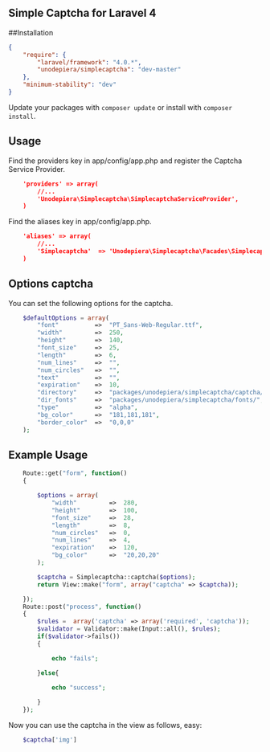 ## Simple Captcha for Laravel 4
##Installation
```json
{
	"require": {
	    "laravel/framework": "4.0.*",
	    "unodepiera/simplecaptcha": "dev-master"
	},
	"minimum-stability": "dev"
}
```
Update your packages with ```composer update``` or install with ```composer install```.
## Usage
Find the providers key in app/config/app.php and register the Captcha Service Provider.
```json
	'providers' => array(
        //...
        'Unodepiera\Simplecaptcha\SimplecaptchaServiceProvider',
    )
```
Find the aliases key in app/config/app.php.
```json
	'aliases' => array(
        //...
        'Simplecaptcha'  => 'Unodepiera\Simplecaptcha\Facades\Simplecaptcha',
    )
```
## Options captcha
You can set the following options for the captcha.
```php
	$defaultOptions = array(
		"font"			=>	"PT_Sans-Web-Regular.ttf",
		"width" 		=> 	250,
		"height" 		=> 	140,
		"font_size" 	=> 	25,
		"length" 		=> 	6,
		"num_lines" 	=> 	"",
		"num_circles" 	=> 	"",
		"text"			=>	"",
		"expiration"	=>	10,
		"directory"		=>	"packages/unodepiera/simplecaptcha/captcha/",
		"dir_fonts"		=>	"packages/unodepiera/simplecaptcha/fonts/",
		"type"			=>	"alpha",
		"bg_color"		=>	"181,181,181",
		"border_color"	=>	"0,0,0"
	);
```
## Example Usage
```php
	Route::get("form", function()
	{

		$options = array(
			"width"			=>	280,
			"height" 		=> 	100,
			"font_size" 	=> 	28,
			"length" 		=> 	8,
			"num_circles" 	=> 	0,
			"num_lines" 	=> 	4,
			"expiration"	=>  120,
			"bg_color"		=>	"20,20,20"
		);

		$captcha = Simplecaptcha::captcha($options);
		return View::make("form", array("captcha" => $captcha));

	});
	Route::post("process", function()
	{
		$rules =  array('captcha' => array('required', 'captcha'));
	    $validator = Validator::make(Input::all(), $rules);
	    if($validator->fails())
	    {

	    	echo "fails";

	    }else{

	    	echo "success";
	    	
	    }
	});
```
Now you can use the captcha in the view as follows, easy:
```php
	$captcha['img']
```

